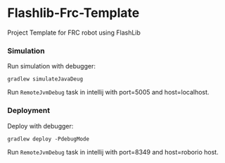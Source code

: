 # Flashlib-Frc-Template

Project Template  for FRC robot using FlashLib

### Simulation

Run simulation with debugger:
```shell
gradlew simulateJavaDeug
```

Run `RemoteJvmDebug` task in intellij with port=5005 and host=localhost.

### Deployment

Deploy with debugger:
```shell
gradlew deploy -PdebugMode
```

Run `RemoteJvmDebug` task in intellij with port=8349 and host=roborio host.
